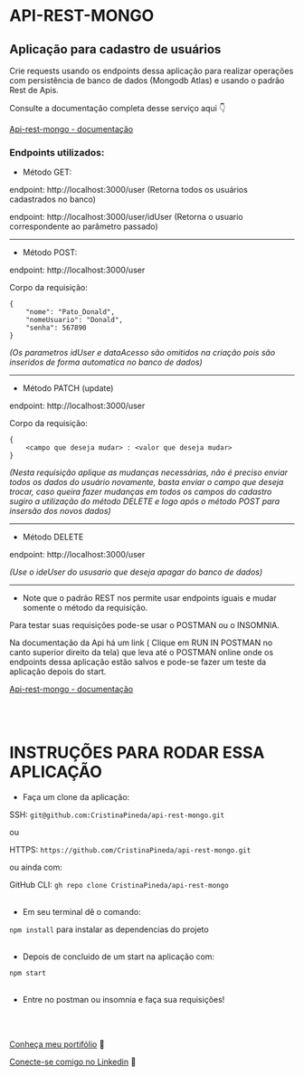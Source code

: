 # API-REST-MONGO

## Aplicação para cadastro de usuários

Crie requests usando os endpoints dessa aplicação para realizar operações com persistência de banco de dados (Mongodb Atlas) e usando o padrão Rest de Apis.

Consulte a documentação completa desse serviço aqui :point_down:
<a href="https://documenter.getpostman.com/view/12775850/UUy7Zipm#5680bc7d-8612-4c1d-bab4-1237ebb39ed5"><p>Api-rest-mongo - documentação</p></a>

### Endpoints utilizados:

* Método GET:

endpoint: http://localhost:3000/user (Retorna todos os usuários cadastrados no banco)

endpoint: http://localhost:3000/user/idUser (Retorna o usuario correspondente ao parâmetro passado)

------------------------------------------------------------------------------------------------------------------------------------------------------------------

* Método POST:

endpoint: http://localhost:3000/user

Corpo da requisição: 
```
{
    "nome": "Pato_Donald",
    "nomeUsuario": "Donald",
    "senha": 567890
}
```
*(Os parametros idUser e dataAcesso são omitidos na criação pois são inseridos de forma automatica no banco de dados)*

------------------------------------------------------------------------------------------------------------------------------------------------------------------

* Método PATCH (update)

endpoint: http://localhost:3000/user

Corpo da requisição: 
```
{
    <campo que deseja mudar> : <valor que deseja mudar>
}
```

*(Nesta requisição aplique as mudanças necessárias, não é preciso enviar todos os dados do usuário novamente, basta enviar o campo que deseja trocar, caso queira fazer mudanças em todos os campos do cadastro sugiro a utilização do método DELETE e logo após o método POST para insersão dos novos dados)*

------------------------------------------------------------------------------------------------------------------------------------------------------------------

* Método DELETE

endpoint: http://localhost:3000/user

*(Use o ideUser do ususario que deseja apagar do banco de dados)*

------------------------------------------------------------------------------------------------------------------------------------------------------------------

* Note que o padrão REST nos permite usar endpoints iguais e mudar somente o método da requisição.

Para testar suas requisições pode-se usar o POSTMAN ou o INSOMNIA.

Na documentação da Api há um link ( Clique em RUN IN POSTMAN no canto superior direito da tela) que leva até o POSTMAN online onde os endpoints dessa aplicação estão salvos e pode-se fazer um teste da aplicação depois do start.

<a href="https://documenter.getpostman.com/view/12775850/UUy7Zipm#5680bc7d-8612-4c1d-bab4-1237ebb39ed5"><p>Api-rest-mongo - documentação</p></a>

<br>
<br>

# INSTRUÇÕES PARA RODAR ESSA APLICAÇÃO

* Faça um clone da aplicação:

SSH:
`git@github.com:CristinaPineda/api-rest-mongo.git`

ou

HTTPS: 
`https://github.com/CristinaPineda/api-rest-mongo.git`

ou ainda com: 

GitHub CLI:
`gh repo clone CristinaPineda/api-rest-mongo`
<br>
<br>

* Em seu terminal dê o comando: 

`npm install`  para instalar as dependencias do projeto
<br>
<br>

* Depois de concluido de um start na aplicação com:

`npm start`
<br>
<br>

* Entre no postman ou insomnia e faça sua requisições!
<br>
<br>

<a href="https://cristinapineda.github.io/#/" target="_blank">Conheça meu portifólio</a> <spam>:dart:<spam>

<a href="www.linkedin.com/in/cristina-pineda" target="_blank">Conecte-se comigo no Linkedin</a> <spam>:dart:<spam>
